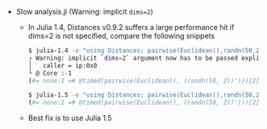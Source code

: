 - Slow analysis.jl (Warning: implicit `dims=2`)
  - In Julia 1.4, Distances v0.9.2 suffers a large performance hit if dims=2 is not specified, compare the following snippets
    ```bash 
    $ julia-1.4 -e "using Distances; pairwise(Euclidean(),randn(50,2)'); @show (@timed pairwise(Euclidean(),randn(50,2)'))[2]"
    ┌ Warning: implicit `dims=2` argument now has to be passed explicitly to specify that distances between columns should be computed
    │   caller = ip:0x0
    └ @ Core :-1
    (#= none:1 =# @timed(pairwise(Euclidean(), (randn(50, 2))')))[2] = 0.013124105
    ```
    
    ```bash
    $ julia-1.5 -e "using Distances; pairwise(Euclidean(),randn(50,2)'); @show (@timed pairwise(Euclidean(),randn(50,2)'))[2]"
    (#= none:1 =# @timed(pairwise(Euclidean(), (randn(50, 2))')))[2] = 3.0775e-5
    ```
   - Best fix is to use Julia 1.5
